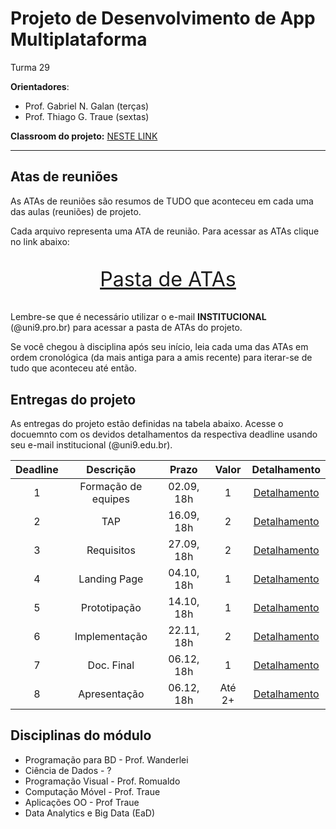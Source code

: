 # Projeto de Desenvolvimento de App Multiplataforma

Turma 29

**Orientadores**:

- Prof. Gabriel N. Galan (terças)
- Prof. Thiago G. Traue (sextas)

**Classroom do projeto:** [NESTE LINK](https://classroom.google.com/c/NDg4ODEyMTQyMDg0?cjc=qy7kpx6)

---

## Atas de reuniões

As ATAs de reuniões são resumos de TUDO que aconteceu em cada uma das aulas (reuniões) de projeto.

Cada arquivo representa uma ATA de reunião. Para acessar as ATAs clique no link abaixo:

<p style="font-size:2.3em;text-align:center">
    <a href="https://drive.google.com/drive/folders/1TSzKFroutYKRPCRljIbId_mxHbnwD_tT?usp=sharing" target="_blank">Pasta de ATAs</a>
</p>

Lembre-se que é necessário utilizar o e-mail **INSTITUCIONAL** (@uni9.pro.br) para acessar a pasta de ATAs do projeto.

Se você chegou à disciplina após seu início, leia cada uma das ATAs em ordem cronológica (da mais antiga para a amis recente) para iterar-se de tudo que aconteceu até então.

## Entregas do projeto

As entregas do projeto estão definidas na tabela abaixo. Acesse o docuemnto com os devidos detalhamentos da respectiva deadline usando seu e-mail institucional (@uni9.edu.br).

| Deadline |      Descrição      | Prazo      | Valor | Detalhamento                                                                                                    |
|:--------:|:-------------------:|:----------:|:-----:|:---------------------------------------------------------------------------------------------------------------:|
|    1     | Formação de equipes | 02.09, 18h |   1   |[Detalhamento](https://docs.google.com/document/d/1WJ147vjFmjS4DCl0_S17NnDZonsWNw0_chZ2gSZnAOo/edit?usp=sharing) |
|    2     | TAP                 | 16.09, 18h |   2   |[Detalhamento](https://docs.google.com/document/d/1SzEpnELRyGvnlEhvjK_bFq3kFSdL-r96mmoO531jgSM/edit?usp=sharing) |
|    3     | Requisitos          | 27.09, 18h |   2   |[Detalhamento](https://docs.google.com/document/d/1UfJK2T3Xr0dvTpH3j9YqpXSk431MZyY2BwpBEBwU8eE/edit?usp=sharing) |
|    4     | Landing Page        | 04.10, 18h |   1   |[Detalhamento](https://docs.google.com/document/d/1fIKnb-lky0ZUiwJT115bTBlZwDzXGCYzaKSRBmD_1HQ/edit?usp=sharing) |
|    5     | Prototipação        | 14.10, 18h |   1   |[Detalhamento](https://docs.google.com/document/d/1I7JL630oPw3fFJasTBIGpCzeB5JinmbyypzTZDWhhMc/edit?usp=sharing) |
|    6     | Implementação       | 22.11, 18h |   2   |[Detalhamento](https://docs.google.com/document/d/1Z3W1ismvSP1t0nMBVScw0tezhMSQlqh_6AcaQZv2-W4/edit?usp=sharing) |
|    7     | Doc. Final          | 06.12, 18h |   1   |[Detalhamento](https://docs.google.com/document/d/1ZC_K_V4JoQgw8OfZ_3gwxPzz0zoZEnFFVaKpd4F7ugc/edit?usp=sharing) |
|    8     | Apresentação        | 06.12, 18h | Até 2+|[Detalhamento](https://docs.google.com/document/d/1ZC_K_V4JoQgw8OfZ_3gwxPzz0zoZEnFFVaKpd4F7ugc/edit?usp=sharing) |

## Disciplinas do módulo

- Programação para BD - Prof. Wanderlei
- Ciência de Dados - ?
- Programação Visual - Prof. Romualdo
- Computação Móvel - Prof. Traue
- Aplicações OO - Prof Traue
- Data Analytics e Big Data (EaD)
